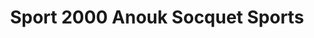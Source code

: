 ---
title: "Sport 2000 Anouk Socquet Sports"
url: /megeve/sport-2000-anouk-socquet-sports/
shop: sports
---